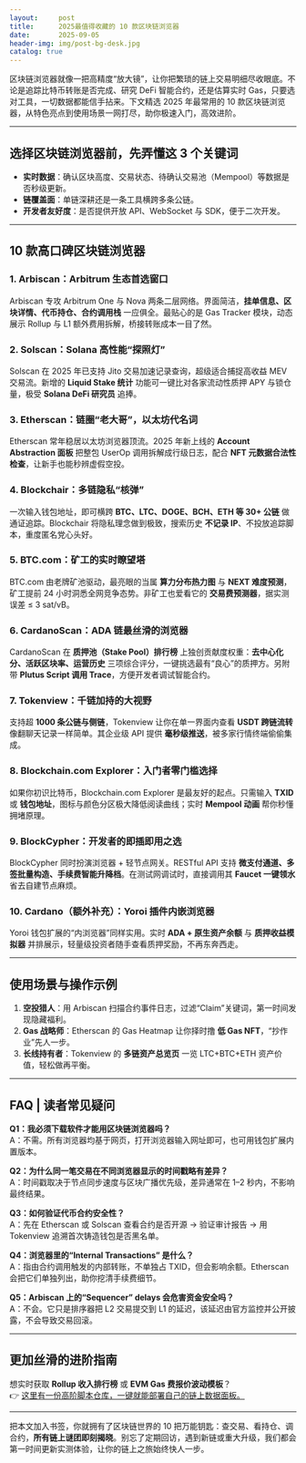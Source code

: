 ```yaml
---
layout:     post
title:      2025最值得收藏的 10 款区块链浏览器
date:       2025-09-05
header-img: img/post-bg-desk.jpg
catalog: true
---
```


区块链浏览器就像一把高精度“放大镜”，让你把繁琐的链上交易明细尽收眼底。不论是追踪比特币转账是否完成、研究 DeFi 智能合约，还是估算实时 Gas，只要选对工具，一切数据都能信手拈来。下文精选 2025 年最常用的 10 款区块链浏览器，从特色亮点到使用场景一网打尽，助你极速入门，高效进阶。

---

## 选择区块链浏览器前，先弄懂这 3 个关键词
- **实时数据**：确认区块高度、交易状态、待确认交易池（Mempool）等数据是否秒级更新。  
- **链覆盖面**：单链深耕还是一条工具横跨多条公链。  
- **开发者友好度**：是否提供开放 API、WebSocket 与 SDK，便于二次开发。

---

## 10 款高口碑区块链浏览器

### 1. Arbiscan：Arbitrum 生态首选窗口  
Arbiscan 专攻 Arbitrum One 与 Nova 两条二层网络。界面简洁，**挂单信息、区块详情、代币持仓、合约调用栈** 一应俱全。最贴心的是 Gas Tracker 模块，动态展示 Rollup 与 L1 额外费用拆解，桥接转账成本一目了然。

### 2. Solscan：Solana 高性能“探照灯”  
Solscan 在 2025 年已支持 Jito 交易加速记录查询，超级适合捕捉高收益 MEV 交易流。新增的 **Liquid Stake 统计** 功能可一键比对各家流动性质押 APY 与锁仓量，极受 **Solana DeFi 研究员** 追捧。

### 3. Etherscan：链圈“老大哥”，以太坊代名词  
Etherscan 常年稳居以太坊浏览器顶流。2025 年新上线的 **Account Abstraction 面板** 把整包 UserOp 调用拆解成行级日志，配合 **NFT 元数据合法性检查**，让新手也能秒辨虚假空投。

### 4. Blockchair：多链隐私“核弹”  
一次输入钱包地址，即可横跨 **BTC、LTC、DOGE、BCH、ETH 等 30+ 公链** 做通证追踪。Blockchair 将隐私理念做到极致，搜索历史 **不记录 IP**、不投放追踪脚本，重度匿名党心头好。

### 5. BTC.com：矿工的实时瞭望塔  
BTC.com 由老牌矿池驱动，最亮眼的当属 **算力分布热力图** 与 **NEXT 难度预测**，矿工提前 24 小时洞悉全网竞争态势。非矿工也爱看它的 **交易费预测器**，据实测误差 ≤ 3 sat/vB。

### 6. CardanoScan：ADA 链最丝滑的浏览器  
CardanoScan 在 **质押池（Stake Pool）排行榜** 上独创贡献度权重：**去中心化分、活跃区块率、运营历史** 三项综合评分，一键挑选最有“良心”的质押方。另附带 **Plutus Script 调用 Trace**，方便开发者调试智能合约。

### 7. Tokenview：千链加持的大视野  
支持超 **1000 条公链与侧链**，Tokenview 让你在单一界面内查看 **USDT 跨链流转** 像翻聊天记录一样简单。其企业级 API 提供 **毫秒级推送**，被多家行情终端偷偷集成。

### 8. Blockchain.com Explorer：入门者零门槛选择  
如果你初识比特币，Blockchain.com Explorer 是最友好的起点。只需输入 **TXID** 或 **钱包地址**，图标与颜色分区极大降低阅读曲线；实时 **Mempool 动画** 帮你秒懂拥堵原理。

### 9. BlockCypher：开发者的即插即用之选  
BlockCypher 同时扮演浏览器 + 轻节点网关。RESTful API 支持 **微支付通道、多签批量构造、手续费智能升降档**。在测试网调试时，直接调用其 **Faucet 一键领水** 省去自建节点麻烦。

### 10. Cardano（额外补充）：Yoroi 插件内嵌浏览器  
Yoroi 钱包扩展的“内浏览器”同样实用。实时 **ADA + 原生资产余额** 与 **质押收益模拟器** 并排展示，轻量级投资者随手查看质押奖励，不再东奔西走。

---

## 使用场景与操作示例  
1. **空投猎人**：用 Arbiscan 扫描合约事件日志，过滤“Claim”关键词，第一时间发现隐藏福利。  
2. **Gas 战略师**：Etherscan 的 Gas Heatmap 让你择时撸 **低 Gas NFT**，“抄作业”先人一步。  
3. **长线持有者**：Tokenview 的 **多链资产总览页** 一览 LTC+BTC+ETH 资产价值，轻松做再平衡。  

---

## FAQ | 读者常见疑问

**Q1：我必须下载软件才能用区块链浏览器吗？**  
A：不需。所有浏览器均基于网页，打开浏览器输入网址即可，也可用钱包扩展内置版本。

**Q2：为什么同一笔交易在不同浏览器显示的时间戳略有差异？**  
A：时间戳取决于节点同步速度与区块广播优先级，差异通常在 1–2 秒内，不影响最终结果。

**Q3：如何验证代币合约安全性？**  
A：先在 Etherscan 或 Solscan 查看合约是否开源 → 验证审计报告 → 用 Tokenview 追溯首次铸造钱包是否黑名单。

**Q4：浏览器里的“Internal Transactions” 是什么？**  
A：指由合约调用触发的内部转账，不单独占 TXID，但会影响余额。Etherscan 会把它们单独列出，助你挖清手续费细节。

**Q5：Arbiscan 上的“Sequencer” delays 会危害资金安全吗？**  
A：不会。它只是排序器把 L2 交易提交到 L1 的延迟，该延迟由官方监控并公开披露，不会导致交易回滚。

---

## 更加丝滑的进阶指南

想实时获取 **Rollup 收入排行榜** 或 **EVM Gas 费报价波动模板**？  
👉 [这里有一份高阶脚本仓库，一键就能部署自己的链上数据面板。](https://okxdog.com/)

---

把本文加入书签，你就拥有了区块链世界的 10 把万能钥匙：查交易、看持仓、调合约，**所有链上谜团即刻揭晓**。别忘了定期回访，遇到新链或重大升级，我们都会第一时间更新实测体验，让你的链上之旅始终快人一步。